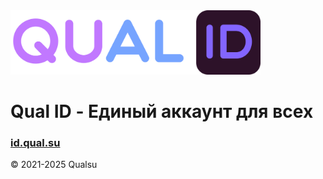 <img src="src/app/img/QualID.svg" width="400px"/>

# **Qual ID** - Единый аккаунт для всех

### [id.qual.su](https://id.qual.su)

© 2021-2025 Qualsu
